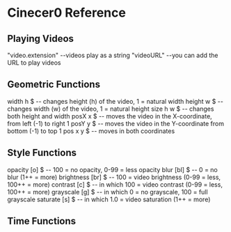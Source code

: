 # Cinecer0 Reference

## Playing Videos

"video.extension" --videos play as a string
"videoURL" --you can add the URL to play videos

## Geometric Functions

width h $ -- changes height (h) of the video, 1 = natural width
height w $ -- changes width (w) of the video, 1 = natural height
size h w $ -- changes both height and width
posX x $ -- moves the video in the X-coordinate, from left (-1) to right 1
posY y $ -- moves the video in the Y-coordinate from bottom (-1) to top 1
pos x y $ -- moves in both coordinates

## Style Functions

opacity [o] $ -- 100 = no opacity, 0-99 = less opacity
blur [bl] $ -- 0 = no blur (1++ = more)
brightness [br] $ --  100 = video brightness (0-99 = less, 100++ = more)
contrast [c] $ -- in which 100 = video contrast (0-99 = less, 100++ = more)
grayscale [g] $ -- in which 0 = no grayscale, 100 = full grayscale
saturate [s] $ -- in which 1.0 = video saturation (1++ = more)

## Time Functions



<!-- # This is the documentation for CineCer0
The CineCer0 mini-language (pronounced “sin–ay–ser-oh”) language allows video files to b e projected temporally and geometrically, targeting similar functionality to that of [Cine Vivo](https://github.com/essteban/CineVivo), again with an economical Haskell-like notation.

## VIDEOS

### load/play

There are two ways to call a video. The first one is to write/evaluate, as a string, the url of the video.

```
"https://raw.githubusercontent.com/jac307/memoriasVideoSamples/master/_/agua.mov"  

```

When your running your Estuary locally, the second option is to place your videos on estuary/dev-staging/Estuary.jsexe then run the videos with the name plus the extension as a string.

```
"agua.mov"  

```

The videos will run in loop. The video extensions tested and working are .mov and .mp4, .flv is not currently working.


## TRANSFORMATIONS

When adding any kind fo transformation, these need to be written before the video string.
  **transformation "video.mov"**
You can also add the symbol "$" between the transformation and the video string.
  **transformation $ "video.mov"**
You can add multiple transformation with the same logic
  **transformation $ transformation $ transformation $ transformation $ "video.mov"**
  or
  **transformation transformation transformation transformation "video.mov"**

The videos can we transform in three ways: by changing their geometry, changing their style, and time function that change the rate and time of each video.

Negative parameters must be place in parenthesis.


### Geometric Functions

#### position
Parameters: X-position ((-1) the right to 1 the left) Y-position ((-1) the bottom to 1 the top)
```
pos 0.0 0.0 "agua.mov"  
-- video placed at the center.
```
You can also change the X-position and Y-position separately
```
posX 0.5 "agua.mov"
-- video halfway to the left on the X coordinate
posY (-0.5) "agua.mov"
-- video halfway to the bottom on the Y coordinate
```

#### size
Parameters: width height (1 would be the video size)
```
size 0.5 0.5 "agua.mov"  
-- video half size in both width and height
```
You can also change the width and height separately
```
w 0.5 "agua.mov"
-- just video width half size
h 0.5 "agua.mov"
-- just video height half size
```

### Style Functions

#### opacity
Parameters: opacity (from 0-1, 1= the maximum opacity)
```
opacity 0.5 "agua.mov"  
-- video will be half of its opacity.
```

### Time Functions

The temporal dimensions of the video can be manipulated through a series of functions that stretch or compress the video rate and provide a specific starting position in order to align the video playback to the tempo and cycle count of Estuary's time-keeping infrastructure often also considering the evaluation time of the player.

#### natural   

Parameters: shift

```
natural 0.5 "agua.mov"  
-- plays the video aligning the 0:00" of the video with the first beat of the first measure and with a rate of 1.

```

#### every

Parameters: cycles shift

```
every 4 0 "agua.mov"  
-- plays the video adjusting its length to the given number of cycles in the first parameter.

```

#### round

Parameters: shift

```
round 0 "agua.mov"  
-- plays the video adjusting its length to the nearest number of measures in Estuary's tempo in order to maintain the video synchronised with Estuary's tempo and altering its rate minimally.

```

#### roundMetre

Parameters: shift

```
roundMetre 0 "agua.mov"  
-- plays the video adjusting its length to the nearest number of measures multiple of 2,4,8,16,etc. in order to maintain the video synchronised with Estuary's tempo, altering its rate minimally and relating its length to musical periods that are in the power of two.

```

#### chop

Parameters: startPos endPos cycles shift

```
chop 0.3 0.7 2 0 "agua.mov"  
-- plays the video from the starting position to the end position stretching or compressing its length to adjust it to the number of cycles provided as a parameter. The start and end positions are normalised from 0 to 1. In the present example the video will start at 30% from the start and will end at 70% of the video.

```

#### chop'

Parameters: startPos cycles shift

```
chop' 0.3 2 0 "agua.mov"  
-- plays the video from the starting position stretching or compressing its length to adjust it to the number of cycles provided as a parameter.

```

#### chopSecs

Parameters: startPos endPos cycles shift

```
chopSecs 3.5 10.0 2 0 "agua.mov"  
-- plays the video from the starting position to the end position stretching or compressing its length to adjust it to the number of cycles provided as a parameter. This function does not have the start and end positions normalised from 0 to 1.

```

#### now -->
